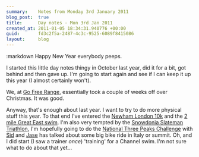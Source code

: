 ```yaml
---
summary:    Notes from Monday 3rd January 2011
blog_post:  true
title:      Day notes - Mon 3rd Jan 2011
created_at: 2011-01-05 18:34:31.940776 +00:00
guid:       fd3c2f5a-2487-4c3c-9525-6089f8415086
layout:     blog
---
```

:markdown
  Happy New Year everybody peeps.

  I started this little day notes thingy in October last year, did it for a bit, got behind and then gave up.  I'm going to start again and see if I can keep it up this year (I almost certainly won't).

  We, at [Go Free Range](http://gofreerange.com), essentially took a couple of weeks off over Christmas.  It was good.

  Anyway, that's enough about last year.  I want to try to do more physical stuff this year.  To that end I've entered the [Newham London 10k](http://www.newhamlondonrun.org/Events/Newham/Default.aspx) and the [2 mile Great East swim](http://www.greatswim.org/Events/British-Gas-Great-East-Swim/AboutThe2Miles.aspx).  I'm also very tempted by the [Snowdonia Slateman Triathlon](http://www.snowdoniaslateman.com/), I'm hopefully going to do the [National Three Peaks Challenge](http://www.thethreepeakschallenge.co.uk/) with [Sid](http://danielsiddle.co.uk/) and [Jase](http://jasoncale.com/) has talked about some big bike ride in Italy or summit.  Oh, and I did start (I saw a trainer *once*) 'training' for a Channel swim.  I'm not sure what to do about that yet...
